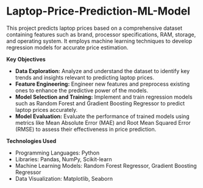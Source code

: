# Laptop-Price-Prediction-ML-Model
This project predicts laptop prices based on a comprehensive dataset containing features such as brand, processor specifications, RAM, storage, and operating system. It employs machine learning techniques to develop regression models for accurate price estimation.

**Key Objectives**
- **Data Exploration:** Analyze and understand the dataset to identify key trends and insights relevant to predicting laptop prices.
- **Feature Engineering:** Engineer new features and preprocess existing ones to enhance the predictive power of the models.
- **Model Selection and Training:** Implement and train regression models such as Random Forest and Gradient Boosting Regressor to predict laptop prices accurately.
- **Model Evaluation:** Evaluate the performance of trained models using metrics like Mean Absolute Error (MAE) and Root Mean Squared Error (RMSE) to assess their effectiveness in price prediction.

**Technologies Used**
- Programming Languages: Python
- Libraries: Pandas, NumPy, Scikit-learn
- Machine Learning Models: Random Forest Regressor, Gradient Boosting Regressor
- Data Visualization: Matplotlib, Seaborn

